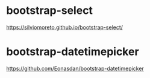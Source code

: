 
# bootstrap-select
https://silviomoreto.github.io/bootstrap-select/

# bootstrap-datetimepicker
https://github.com/Eonasdan/bootstrap-datetimepicker

